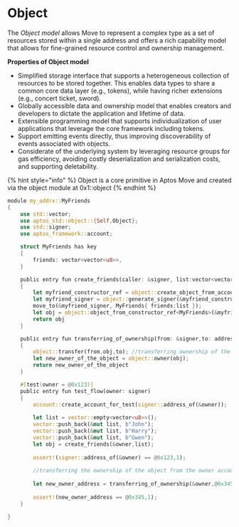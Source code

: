 # Object

The _Object model_ allows Move to represent a complex type as a set of resources stored within a single address and offers a rich capability model that allows for fine-grained resource control and ownership management.

**Properties of Object model**

* Simplified storage interface that supports a heterogeneous collection of resources to be stored together. This enables data types to share a common core data layer (e.g., tokens), while having richer extensions (e.g., concert ticket, sword).
* Globally accessible data and ownership model that enables creators and developers to dictate the application and lifetime of data.
* Extensible programming model that supports individualization of user applications that leverage the core framework including tokens.
* Support emitting events directly, thus improving discoverability of events associated with objects.
* Considerate of the underlying system by leveraging resource groups for gas efficiency, avoiding costly deserialization and serialization costs, and supporting deletability.

{% hint style="info" %}
Object is a core primitive in Aptos Move and created via the object module at 0x1::object
{% endhint %}

```rust
module my_addrx::MyFriends
{
    use std::vector;
    use aptos_std::object::{Self,Object}; 
    use std::signer;
    use aptos_framework::account;

    struct MyFriends has key
    {
        friends: vector<vector<u8>>,
    }

    public entry fun create_friends(caller: &signer, list:vector<vector<u8>> ) : Object<MyFriends>
    {
        let myfriend_constructor_ref = object::create_object_from_account(caller); 
        let myfriend_signer = object::generate_signer(&myfriend_constructor_ref);   
        move_to(&myfriend_signer, MyFriends{ friends:list });  
        let obj = object::object_from_constructor_ref<MyFriends>(&myfriend_constructor_ref);
        return obj
    }

    public entry fun transferring_of_ownership(from: &signer,to: address,obj: Object<MyFriends>) : address
    {
        object::transfer(from,obj,to); //transferring ownership of the object
        let new_owner_of_the_object = object::owner(obj);
        return new_owner_of_the_object
    }

    #[test(owner = @0x123)]
    public entry fun test_flow(owner: signer)  
    {
        account::create_account_for_test(signer::address_of(&owner));
        
        let list = vector::empty<vector<u8>>();
        vector::push_back(&mut list, b"John");
        vector::push_back(&mut list, b"Harry");
        vector::push_back(&mut list, b"Gwen");   
        let obj = create_friends(&owner,list);
        
        assert!(signer::address_of(&owner) == @0x123,1);
         
        //transferring the ownership of the object from the owner account to 0x345 account
        
        let new_owner_address = transferring_of_ownership(&owner,@0x345,obj);
         
        assert!(new_owner_address == @0x345,1);
    }
    
}
```
